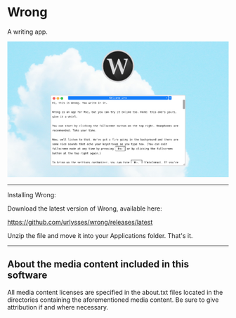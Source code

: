 # Wrong

A writing app.

![](snap.jpg)

* * *

Installing Wrong:

Download the latest version of Wrong, available here:

https://github.com/urlysses/wrong/releases/latest

Unzip the file and move it into your Applications folder. That's it.

* * *

## About the media content included in this software

All media content licenses are specified in the about.txt files located in the
directories containing the aforementioned media content. Be sure to give
attribution if and where necessary.
